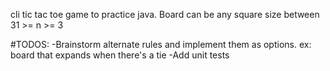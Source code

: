 cli tic tac toe game to practice java. Board can be any square size between 31 >= n >= 3

#TODOS: 
-Brainstorm alternate rules and implement them as options. ex: board that expands when there's a tie 
-Add unit tests
